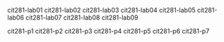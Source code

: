 cit281-lab01
cit281-lab02
cit281-lab03
cit281-lab04
cit281-lab05
cit281-lab06
cit281-lab07
cit281-lab08
cit281-lab09

cit281-p1
cit281-p2
cit281-p3
cit281-p4
cit281-p5
cit281-p6
cit281-p7
